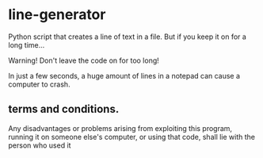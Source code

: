 # line-generator
Python script that creates a line of text in a file. But if you keep it on for a long time...

Warning! Don't leave the code on for too long!

In just a few seconds, a huge amount of lines in a notepad can cause a computer to crash.

## terms and conditions.
Any disadvantages or problems arising from exploiting this program, running it on someone else's computer, or using that code, shall lie with the person who used it
